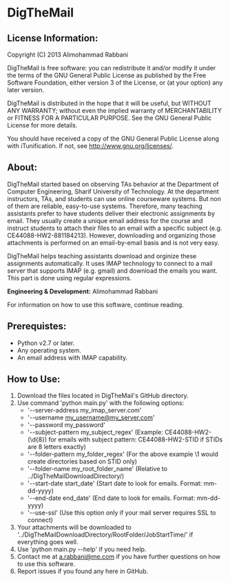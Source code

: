 DigTheMail
==========

License Information:
--------------------------------------

Copyright (C) 2013  Alimohammad Rabbani

DigTheMail is free software: you can redistribute it and/or modify it under the terms of the GNU General Public License as published by the Free Software Foundation, either version 3 of the License, or (at your option) any later version.

DigTheMail is distributed in the hope that it will be useful, but WITHOUT ANY WARRANTY; without even the implied warranty of MERCHANTABILITY or FITNESS FOR A PARTICULAR PURPOSE.  See the GNU General Public License for more details.

You should have received a copy of the GNU General Public License along with iTunification.  If not, see <http://www.gnu.org/licenses/>.


About:
--------------------------------------
DigTheMail started based on observing TAs behavior at the Department of Computer Engineering, Sharif University of Technology. At the department instructors, TAs, and students can use online courseware systems. But non of them are reliable, easy-to-use systems. Therefore, many teaching assistants prefer to have students deliver their electronic assignments by email. They usually create a unique email address for the course and instruct students to attach their files to an email with a specific subject (e.g. CE44088-HW2-881184213). However, downloading and organizing those attachments is performed on an email-by-email basis and is not very easy.

DigTheMail helps teaching assistants download and orginize these assignments automatically. It uses IMAP technology to connect to a mail server that supports IMAP (e.g. gmail) and download the emails you want. This part is done using regular expressions.

**Engineering & Development:** Alimohammad Rabbani

For information on how to use this software, continue reading. 


Prerequistes:
--------------------------------------
* Python v2.7 or later.
* Any operating system.
* An email address with IMAP capability.

How to Use:
--------------------------------------
1. Download the files located in DigTheMail's GitHub directory.
2. Use command 'python main.py' with the following options:
	* '--server-address my_imap_server.com'
	* '--username my_username@my_server.com'
	* '--password my_password'
	* '--subject-pattern my_subject_regex' (Example: CE44088-HW2-(\d{8}) for emails with subject pattern: CE44088-HW2-STID if STIDs are 8 letters exactly)
	* '--folder-pattern my_folder_regex' (For the above example \1 would create directories based on STID only)
	* '--folder-name my_root_folder_name' (Relative to ../DigTheMailDownloadDirectory/)
	* '--start-date start_date' (Start date to look for emails. Format: mm-dd-yyyy)
	* '--end-date end_date' (End date to look for emails. Format: mm-dd-yyyy)
	* '--use-ssl' (Use this option only if your mail server requires SSL to connect)
3. Your attachments will be downloaded to '../DigTheMailDownloadDirectory/RootFolder/JobStartTime/' if everything goes well.
4. Use 'python main.py --help' if you need help.
5. Contact me at a.rabbani@me.com if you have further questions on how to use this software.
6. Report issues if you found any here in GitHub.